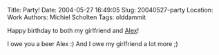 Title: Party!
Date: 2004-05-27 16:49:05
Slug: 20040527-party
Location: Work
Authors: Michiel Scholten
Tags: olddammit

<p>Happy birthday to both my girlfriend and <a href="http://alextreme.org/">Alex</a>!</p>
<p>I owe you a beer Alex :) And I owe my girlfriend a lot more ;)</p>